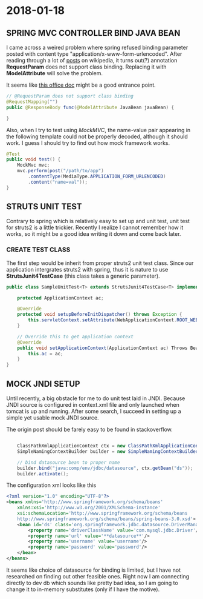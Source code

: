 # 2018-01-18

## SPRING MVC CONTROLLER BIND JAVA BEAN

I came across a weired problem where spring refused binding parameter posted with content type "application/x-www-form-urlencoded". After reading through a lot of [posts](https://stackoverflow.com/questions/34782025/http-post-request-with-content-type-application-x-www-form-urlencoded-not-workin/38252762#38252762) on wikipedia, it turns out(?) annotation **RequestParam** does not support class binding. Replacing it with **ModelAttribute** will solve the problem.

It seems like [this office doc](https://docs.spring.io/spring/docs/4.0.x/spring-framework-reference/html/mvc.html#mvc-ann-form-urlencoded-data) might be a good entrance point.

```java
// @RequestParam does not support class binding
@RequestMapping("")
public @ResponseBody func(@ModelAttribute JavaBean javaBean) {

}
```

Also, when I try to test using *MockMVC*, the name-value pair appearing in the following template could not be properly decoded, although it should work. I guess I should try to find out how mock framework works.

```java
@Test
public void test() {
    MockMvc mvc;
    mvc.perform(post("/path/to/app")
        .contentType(MediaType.APPLICATION_FORM_URLENCODED)
        .content("name=val"));
}
```

## STRUTS UNIT TEST

Contrary to spring which is relatively easy to set up and unit test, unit test for struts2 is a little trickier. Recently I realize I cannot remember how it works, so it might be a good idea writing it down and come back later.

### CREATE TEST CLASS

The first step would be inherit from proper struts2 unit test class. Since our application intergrates struts2 with spring, thus it is nature to use **StrutsJunit4TestCase** (this class takes a generic parameter).

```java
public class SampleUnitTest<T> extends StrutsJunit4TestCase<T> implements ApplicationContextAware {

    protected ApplicationContext ac;

    @Override
    protected void setupBeforeInitDispatcher() throws Exception {
        this.servletContext.setAttribute(WebApplicationContext.ROOT_WEB_APPLICATION_CONTEXT_ATTRIBUTE, applicationContext);
    }

    // Override this to get application context
    @Override
    public void setApplicationContext(ApplicationContext ac) Throws BeansException {
        this.ac = ac;
    }
}
```

## MOCK JNDI SETUP

Until recently, a big obstacle for me to do unit test laid in JNDI. Because JNDI source is configured in context.xml file and only launched when tomcat is up and running. After some search, I succeed in setting up a simple yet usable mock JNDI source.

The origin post should be farely easy to be found in stackoverflow.

```java

    ClassPathXmlApplicationContext ctx = new ClassPathXmlApplicationContext("classpath:my-app-context.xml");
    SimpleNamingContextBuilder builder = new SimpleNamingContextBuilder();

    // bind datasource bean to proper name
    builder.bind("java:comp/env/jdbc/datasource", ctx.getBean("ds"));
    builder.activate();
```

The configuration xml looks like this 

```xml
<?xml version="1.0" encoding="UTF-8"?>
<beans xmlns='http://www.springframework.org/schema/beans'
    xmlns:xsi='http://www.w3.org/2001/XMLSchema-instance'
    xsi:schemaLocation='http://www.springframework.org/schema/beans
    http://www.springframework.org/schema/beans/spring-beans-3.0.xsd'>
    <bean id='ds' class='org.springframework.jdbc.datasource.DriverManagerDataSource'>
        <property name='driverClassName' value='com.mysql.jdbc.Driver'/>
        <property name='url' value='**datasource**'/>
        <property name='username' value='username'/>
        <property name='password' value='password'/>
    </bean>
</beans>
```

It seems like choice of datasource for binding is limited, but I have not researched on finding out other feasible ones. Right now I am connecting directly to dev db which sounds like pretty bad idea, so I am going to change it to in-memory substitutes (only if I have the motive).